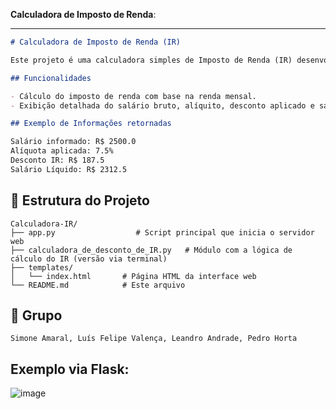 **Calculadora de Imposto de Renda**:

---

```markdown
# Calculadora de Imposto de Renda (IR)

Este projeto é uma calculadora simples de Imposto de Renda (IR) desenvolvida em Python, conforme as instruções da primeira atividade.

## Funcionalidades

- Cálculo do imposto de renda com base na renda mensal.
- Exibição detalhada do salário bruto, alíquito, desconto aplicado e salário líquido.

## Exemplo de Informações retornadas

Salário informado: R$ 2500.0
Alíquota aplicada: 7.5%
Desconto IR: R$ 187.5
Salário Líquido: R$ 2312.5
```

## 📁 Estrutura do Projeto

```
Calculadora-IR/
├── app.py                  # Script principal que inicia o servidor web
├── calculadora_de_desconto_de_IR.py   # Módulo com a lógica de cálculo do IR (versão via terminal)
├── templates/
│   └── index.html       # Página HTML da interface web
└── README.md            # Este arquivo
```

## 📄 Grupo
```
Simone Amaral, Luís Felipe Valença, Leandro Andrade, Pedro Horta

```
## Exemplo via Flask:

![image](https://github.com/user-attachments/assets/6dc1bf88-3d4d-433a-a0d9-4a20bc94425a)
```


